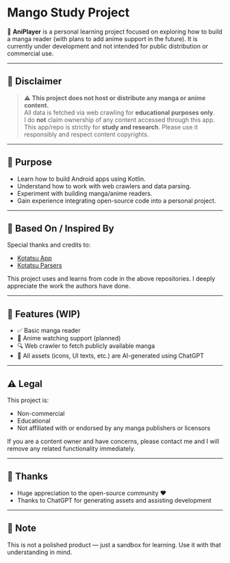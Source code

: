 # Mango Study Project

🥭 **AniPlayer** is a personal learning project focused on exploring how to build a manga reader (with plans to add anime support in the future). It is currently under development and not intended for public distribution or commercial use.

---

## 🚧 Disclaimer

> ⚠️ **This project does not host or distribute any manga or anime content.**  
> All data is fetched via web crawling for **educational purposes only**.  
> I do **not** claim ownership of any content accessed through this app.  
> This app/repo is strictly for **study and research**. Please use it responsibly and respect content copyrights.

---

## 🧪 Purpose

- Learn how to build Android apps using Kotlin.
- Understand how to work with web crawlers and data parsing.
- Experiment with building manga/anime readers.
- Gain experience integrating open-source code into a personal project.

---

## 🧱 Based On / Inspired By

Special thanks and credits to:

- [Kotatsu App](https://github.com/KotatsuApp/Kotatsu)  
- [Kotatsu Parsers](https://github.com/KotatsuApp/kotatsu-parsers)  

This project uses and learns from code in the above repositories. I deeply appreciate the work the authors have done.

---

## 📖 Features (WIP)

- ✅ Basic manga reader
- 🚧 Anime watching support (planned)
- 🔍 Web crawler to fetch publicly available manga
- 🧠 All assets (icons, UI texts, etc.) are AI-generated using ChatGPT

---

## ⚠️ Legal

This project is:
- Non-commercial
- Educational
- Not affiliated with or endorsed by any manga publishers or licensors

If you are a content owner and have concerns, please contact me and I will remove any related functionality immediately.

---

## 🙏 Thanks

- Huge appreciation to the open-source community ❤️
- Thanks to ChatGPT for generating assets and assisting development

---

## 📌 Note

This is not a polished product — just a sandbox for learning. Use it with that understanding in mind.
